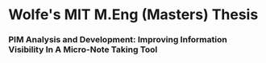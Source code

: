 Wolfe's MIT M.Eng (Masters) Thesis
==================================

### PIM Analysis and Development: Improving Information Visibility In A Micro-Note Taking Tool
